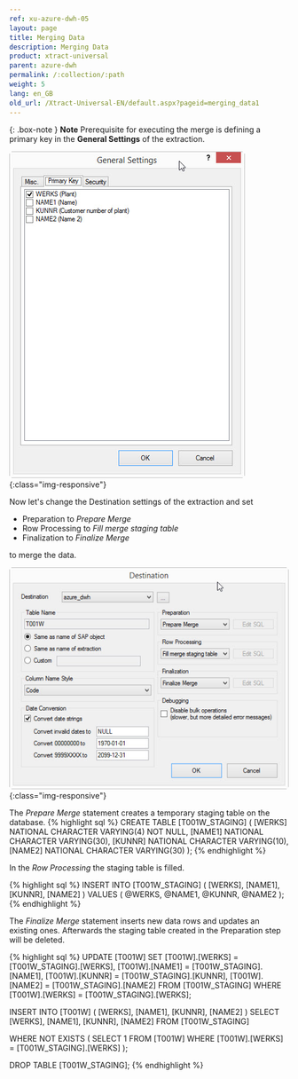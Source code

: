 ```yaml
---
ref: xu-azure-dwh-05
layout: page
title: Merging Data
description: Merging Data
product: xtract-universal
parent: azure-dwh
permalink: /:collection/:path
weight: 5
lang: en_GB
old_url: /Xtract-Universal-EN/default.aspx?pageid=merging_data1
---
```

{: .box-note }
**Note** Prerequisite for executing the merge is defining a primary key in the **General Settings** of the extraction.

![XU_table_Primary_key](/img/content/XU_table_Primary_key.png){:class="img-responsive"}

Now let's change the Destination settings of the extraction and set 
- Preparation to *Prepare Merge*
- Row Processing to *Fill merge staging table*
- Finalization to *Finalize Merge*

to merge the data.

![XU_Azure_DWH_merge](/img/content/XU_Azure_DWH_merge.png){:class="img-responsive"}

The *Prepare Merge* statement creates a temporary staging table on the database.
{% highlight sql %}
CREATE TABLE [T001W_STAGING]
(
   [WERKS] NATIONAL CHARACTER VARYING(4) NOT NULL,
   [NAME1] NATIONAL CHARACTER VARYING(30),
   [KUNNR] NATIONAL CHARACTER VARYING(10),
   [NAME2] NATIONAL CHARACTER VARYING(30)
);
{% endhighlight %}

In the *Row Processing* the staging table is filled.

{% highlight sql %}
INSERT INTO [T001W_STAGING]
(
   [WERKS],
   [NAME1],
   [KUNNR],
   [NAME2]
)
VALUES
(
   @WERKS,
   @NAME1,
   @KUNNR,
   @NAME2
);
{% endhighlight %}

The *Finalize Merge* statement inserts new data rows and updates an existing ones.
Afterwards the staging table created in the Preparation step will be deleted.

{% highlight sql %}
UPDATE [T001W] SET
   [T001W].[WERKS] = [T001W_STAGING].[WERKS],
   [T001W].[NAME1] = [T001W_STAGING].[NAME1],
   [T001W].[KUNNR] = [T001W_STAGING].[KUNNR],
   [T001W].[NAME2] = [T001W_STAGING].[NAME2]
FROM [T001W_STAGING]
WHERE
   [T001W].[WERKS] = [T001W_STAGING].[WERKS];

INSERT INTO [T001W]
(
   [WERKS],
   [NAME1],
   [KUNNR],
   [NAME2]
)
SELECT
   [WERKS],
   [NAME1],
   [KUNNR],
   [NAME2]
FROM [T001W_STAGING]

   WHERE NOT EXISTS
   (
      SELECT 1
      FROM [T001W]
      WHERE
         [T001W].[WERKS] = [T001W_STAGING].[WERKS]
   );

DROP TABLE [T001W_STAGING];
{% endhighlight %}

